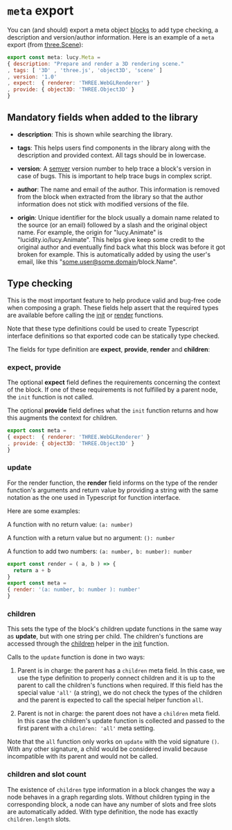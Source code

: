 # `meta` export

You can (and should) export a meta object [blocks](block.md) to add type checking, a description and version/author information. Here is an example of a `meta` export (from [three.Scene](../components/three.Scene.ts#L22)):

```Javascript
export const meta: lucy.Meta =
{ description: "Prepare and render a 3D rendering scene."
, tags: [ '3D' , 'three.js', 'object3D', 'scene' ]
, version: '1.0'
, expect:  { renderer: 'THREE.WebGLRenderer' }
, provide: { object3D: 'THREE.Object3D' }
}
```

## Mandatory fields when added to the library

* **description**: This is shown while searching the library.

* **tags**: This helps users find components in the library along with the description and provided context. All tags should be in lowercase.

* **version**: A [semver](http://semver.org) version number to help trace a block's version in case of bugs. This is important to help trace bugs in complex script.

* **author**: The name and email of the author. This information is removed from the block when extracted from the library so that the author information does not stick with modified versions of the file.

* **origin**: Unique identifier for the block usually a domain name related to the source (or an email) followed by a slash and the original object name. For example, the origin for "lucy.Animate" is "lucidity.io/lucy.Animate". This helps give keep some credit to the original author and eventually find back what this block was before it got broken for example. This is automatically added by using the user's email, like this "some.user@some.domain/block.Name".


## Type checking

This is the most important feature to help produce valid and bug-free code when composing a graph. These fields help assert that the required types are available before calling the [init](init.md) or [render](render.md) functions.

Note that these type definitions could be used to create Typescript interface definitions so that exported code can be statically type checked.

The fields for type definition are **expect**, **provide**, **render** and **children**:

### expect, provide

The optional **expect** field defines the requirements concerning the context of the block. If one of these requirements is not fulfilled by a parent node, the `init` function is not called.

The optional **provide** field defines what the `init` function returns and how this augments the context for children.

```Javascript
export const meta =
{ expect:  { renderer: 'THREE.WebGLRenderer' }
, provide: { object3D: 'THREE.Object3D' }
}
```

### update

For the render function, the **render** field informs on the type of the render function's arguments and return value by providing a string with the same notation as the one used in Typescript for function interface.

Here are some examples:

A function with no return value: `(a: number)`

A function with a return value but no argument: `(): number`

A function to add two numbers: `(a: number, b: number): number`

```Javascript
export const render = ( a, b ) => {
  return a + b
}
export const meta =
{ render: '(a: number, b: number ): number'
}
```

### children

This sets the type of the block's children update functions in the same way as **update**, but with one string per child. The children's functions are accessed through the [children](helper.md#children) helper in the [init](init.md) function.

Calls to the `update` function is done in two ways:

1. Parent is in charge: the parent has a `children` meta field. In this case, we use the type definition to properly connect children and it is up to the parent to call the children's functions when required. If this field has the special value `'all'` (a string), we do not check the types of the children and the parent is expected to call the special helper function `all`.

2. Parent is not in charge: the parent does not have a `children` meta field. In this case the children's update function is collected and passed to the first parent with a `children: 'all'` meta setting.

Note that the `all` function only works on `update` with the void signature `()`. With any other signature, a child would be considered invalid because incompatible with its parent and would not be called.


### children and slot count

The existence of `children` type information in a block changes the way a node behaves in a graph regarding slots. Without children typing in the corresponding block, a node can have any number of slots and free slots are automatically added. With type definition, the node has exactly `children.length` slots.
